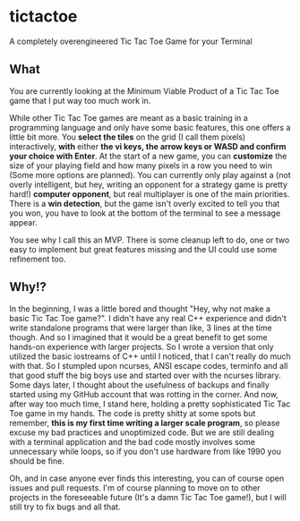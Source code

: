 # tictactoe
A completely overengineered Tic Tac Toe Game for your Terminal

## What
You are currently looking at the Minimum Viable Product of a Tic Tac Toe game that I put way too much work in. 

While other Tic Tac Toe games are meant as a basic training in a programming language and only have some basic features, this one offers a little bit more. You **select the tiles** on the grid (I call them pixels) interactively, **with** either **the vi keys, the arrow keys or WASD and confirm your choice with Enter**. At the start of a new game, you can **customize** the size of your playing field and how many pixels in a row you need to win (Some more options are planned). You can currently only play against a (not overly intelligent, but hey, writing an opponent for a strategy game is pretty hard!) **computer opponent**, but real multiplayer is one of the main priorities. There is a **win detection**, but the game isn't overly excited to tell you that you won, you have to look at the bottom of the terminal to see a message appear. 

You see why I call this an MVP. There is some cleanup left to do, one or two easy to implement but great features missing and the UI could use some refinement too.

## Why!?
In the beginning, I was a little bored and thought "Hey, why not make a basic Tic Tac Toe game?". I didn't have any real C++ experience and didn't write standalone programs that were larger than like, 3 lines at the time though. And so I imagined that it would be a great benefit to get some hands-on experience with larger projects. So I wrote a version that only utilized the basic iostreams of C++ until I noticed, that I can't really do much with that. So I stumpled upon ncurses, ANSI escape codes, terminfo and all that good stuff the big boys use and started over with the ncurses library. Some days later, I thought about the usefulness of backups and finally started using my GitHub account that was rotting in the corner. And now, after way too much time, I stand here, holding a pretty sophisticated Tic Tac Toe game in my hands. The code is pretty shitty at some spots but remember, **this is my first time writing a larger scale program**, so please excuse my bad practices and unoptimized code. But we are still dealing with a terminal application and the bad code mostly involves some unnecessary while loops, so if you don't use hardware from like 1990 you should be fine.


Oh, and in case anyone ever finds  this interesting, you can of course open issues and pull requests. I'm of course planning to move on to other projects in the foreseeable future (It's a damn Tic Tac Toe game!), but I will still try to fix bugs and all that.
